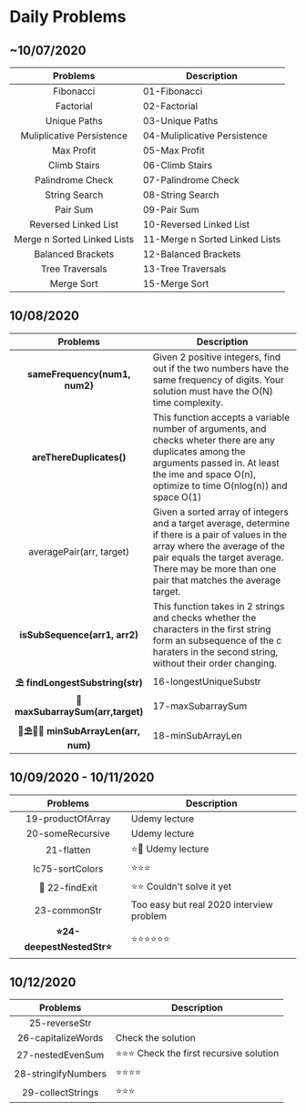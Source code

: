 # Daily Problems

## ~10/07/2020

|Problems                          |Description                                       |
|:--------------------------------:|--------------------------------------------------|
|Fibonacci |01-Fibonacci
|Factorial |02-Factorial
|Unique Paths |03-Unique Paths
|Muliplicative Persistence |04-Muliplicative Persistence|
|Max Profit |05-Max Profit|
|Climb Stairs |06-Climb Stairs|
|Palindrome Check |07-Palindrome Check|
|String Search |08-String Search|
|Pair Sum |09-Pair Sum|
|Reversed Linked List |10-Reversed Linked List|
|Merge n Sorted Linked Lists |11-Merge n Sorted Linked Lists|
|Balanced Brackets |12-Balanced Brackets|
|Tree Traversals |13-Tree Traversals|
|Merge Sort| 15-Merge Sort|

## 10/08/2020

|Problems                          |Description                                       |
|:--------------------------------:|--------------------------------------------------|
|**sameFrequency(num1, num2)** | Given 2 positive integers, find out if the two numbers have the same frequency of digits. Your solution must have the O(N) time complexity.|
|**areThereDuplicates()** | This function accepts a variable number of arguments, and checks wheter there are any duplicates among the arguments passed in. At least the ime and space O(n), optimize to time O(nlog(n)) and space O(1)|
|averagePair(arr, target) | Given a sorted array of integers and a target average, determine if there is a pair of values in the array where the average of the pair equals the target average. There may be more than one pair that matches the average target.|
|**isSubSequence(arr1, arr2)** | This function takes in 2 strings and checks whether the characters in the first string form an subsequence of the c haraters in the second string, without their order changing.|
|**⛱ findLongestSubstring(str)** | 16-longestUniqueSubstr|
|**🎯 maxSubarraySum(arr,target)**| 17-maxSubarraySum|
|**🌵⛱💆‍♀️ minSubArrayLen(arr, num)** | 18-minSubArrayLen|

## 10/09/2020 - 10/11/2020

|Problems                          |Description                                       |
|:--------------------------------:|--------------------------------------------------|
|19-productOfArray                 | Udemy lecture                                    |
|20-someRecursive                  | Udemy lecture                                    |
|21-flatten                        | ⭐️🌵 Udemy lecture                                |
| lc75-sortColors                  | ⭐️⭐️⭐️                                           |
|🐙 22-findExit                    | ⭐️⭐️ Couldn't solve it yet                        |
| 23-commonStr                     | Too easy but real 2020 interview problem         |
|**⭐️24-deepestNestedStr⭐️**       | ⭐️⭐️⭐️⭐️⭐️⭐️                                        |

## 10/12/2020

|Problems                          |Description                                       |
|:--------------------------------:|--------------------------------------------------|
|25-reverseStr                     |                                                  |
|26-capitalizeWords                | Check the solution                               |
|27-nestedEvenSum                  | ⭐️⭐️⭐️ Check the first recursive solution         |
|28-stringifyNumbers               | ⭐️⭐️⭐️⭐️  |
|29-collectStrings                 | ⭐️⭐️⭐ |





